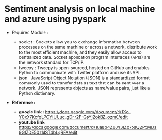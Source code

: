 # Sentiment analysis on local machine and azure using pyspark

* Required Module :
  * socket : Sockets allow you to exchange information between processes on the same machine or across a network, distribute work to the most efficient machine, and they easily allow access to centralized data. Socket application program interfaces (APIs) are the network standard for TCP/IP.
  * tweepy : Tweepy is open-sourced, hosted on GitHub and enables Python to communicate with Twitter platform and use its API.
  * json : JavaScript Object Notation (JSON) is a standardized format commonly used to transfer data as text that can be sent over a network. JSON represents objects as name/value pairs, just like a Python dictionary.


* **Reference :**
  * **google link :** https://docs.google.com/document/d/1Xo-Y0xX7KcfqLPCYIUUuc_gDnr2F-GpYj2okBZ_ozm0/edit
  * **youtube link:** https://docs.google.com/document/d/1uaBb4Z6J43lZo75sQ2P5MDs9GlZOE50zldST4bLqRFA/edit
